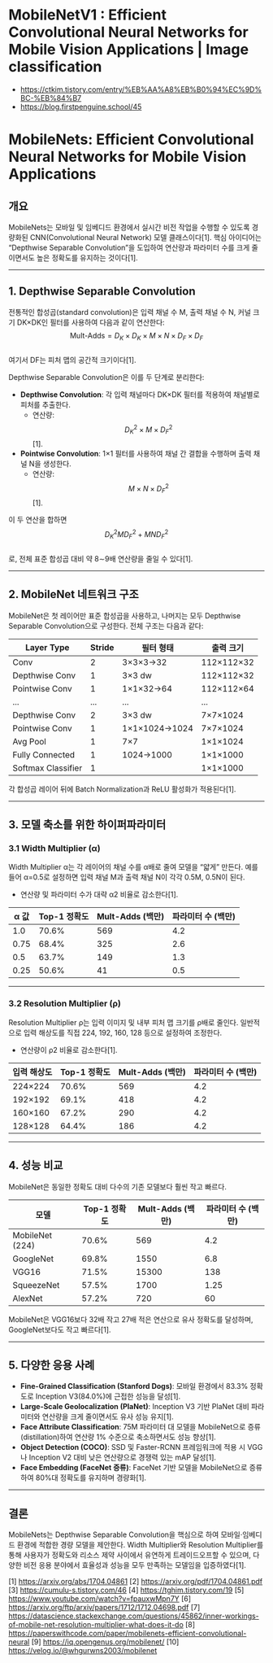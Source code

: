 # MobileNetV1 : Efficient Convolutional Neural Networks for Mobile Vision Applications | Image classification
- https://ctkim.tistory.com/entry/%EB%AA%A8%EB%B0%94%EC%9D%BC-%EB%84%B7
- https://blog.firstpenguine.school/45

# MobileNets: Efficient Convolutional Neural Networks for Mobile Vision Applications

## 개요  
MobileNets는 모바일 및 임베디드 환경에서 실시간 비전 작업을 수행할 수 있도록 경량화된 CNN(C​onvolutional Neural Network) 모델 클래스이다​[1]. 핵심 아이디어는 “Depthwise Separable Convolution”을 도입하여 연산량과 파라미터 수를 크게 줄이면서도 높은 정확도를 유지하는 것이다​[1].

---

## 1. Depthwise Separable Convolution  
전통적인 합성곱(standard convolution)은 입력 채널 수 M, 출력 채널 수 N, 커널 크기 DK×DK인 필터를 사용하여 다음과 같이 연산한다:  
$$\text{Mult-Adds} = D_K \times D_K \times M \times N \times D_F \times D_F$$  
여기서 DF는 피처 맵의 공간적 크기이다​[1].

Depthwise Separable Convolution은 이를 두 단계로 분리한다:  
- **Depthwise Convolution**: 각 입력 채널마다 DK×DK 필터를 적용하여 채널별로 피처를 추출한다.  
  - 연산량: $$D_K^2 \times M \times D_F^2$$​[1].  
- **Pointwise Convolution**: 1×1 필터를 사용하여 채널 간 결합을 수행하며 출력 채널 N을 생성한다.  
  - 연산량: $$M \times N \times D_F^2$$​[1].  

이 두 연산을 합하면  
$$D_K^2 M D_F^2 + M N D_F^2$$  
로, 전체 표준 합성곱 대비 약 8∼9배 연산량을 줄일 수 있다​[1].

---

## 2. MobileNet 네트워크 구조  
MobileNet은 첫 레이어만 표준 합성곱을 사용하고, 나머지는 모두 Depthwise Separable Convolution으로 구성한다. 전체 구조는 다음과 같다:

| Layer Type          | Stride | 필터 형태                    | 출력 크기              |
|---------------------|--------|------------------------------|------------------------|
| Conv                | 2      | 3×3×3→32                     | 112×112×32             |
| Depthwise Conv      | 1      | 3×3 dw                       | 112×112×32             |
| Pointwise Conv      | 1      | 1×1×32→64                    | 112×112×64             |
| ...                 | ...    | ...                          | ...                    |
| Depthwise Conv      | 2      | 3×3 dw                       | 7×7×1024               |
| Pointwise Conv      | 1      | 1×1×1024→1024                | 7×7×1024               |
| Avg Pool            | 1      | 7×7                          | 1×1×1024               |
| Fully Connected     | 1      | 1024→1000                    | 1×1×1000               |
| Softmax Classifier  | 1      |                              | 1×1×1000               |

각 합성곱 레이어 뒤에 Batch Normalization과 ReLU 활성화가 적용된다​[1].

---

## 3. 모델 축소를 위한 하이퍼파라미터  

### 3.1 Width Multiplier (α)  
Width Multiplier α는 각 레이어의 채널 수를 α배로 줄여 모델을 “얇게” 만든다. 예를 들어 α=0.5로 설정하면 입력 채널 M과 출력 채널 N이 각각 0.5M, 0.5N이 된다.  
- 연산량 및 파라미터 수가 대략 α2 비율로 감소한다​[1].

| α 값          | Top-1 정확도 | Mult-Adds (백만) | 파라미터 수 (백만) |
|---------------|--------------|------------------|-------------------|
| 1.0           | 70.6%        | 569              | 4.2               |
| 0.75          | 68.4%        | 325              | 2.6               |
| 0.5           | 63.7%        | 149              | 1.3               |
| 0.25          | 50.6%        | 41               | 0.5               |

---

### 3.2 Resolution Multiplier (ρ)  
Resolution Multiplier ρ는 입력 이미지 및 내부 피처 맵 크기를 ρ배로 줄인다. 일반적으로 입력 해상도를 직접 224, 192, 160, 128 등으로 설정하여 조정한다.  
- 연산량이 ρ2 비율로 감소한다​[1].

| 입력 해상도 | Top-1 정확도 | Mult-Adds (백만) | 파라미터 수 (백만) |
|-------------|--------------|------------------|-------------------|
| 224×224     | 70.6%        | 569              | 4.2               |
| 192×192     | 69.1%        | 418              | 4.2               |
| 160×160     | 67.2%        | 290              | 4.2               |
| 128×128     | 64.4%        | 186              | 4.2               |

---

## 4. 성능 비교  
MobileNet은 동일한 정확도 대비 다수의 기존 모델보다 훨씬 작고 빠르다.

| 모델             | Top-1 정확도 | Mult-Adds (백만) | 파라미터 수 (백만) |
|------------------|--------------|------------------|-------------------|
| MobileNet (224)  | 70.6%        | 569              | 4.2               |
| GoogleNet        | 69.8%        | 1550             | 6.8               |
| VGG16            | 71.5%        | 15300            | 138               |
| SqueezeNet       | 57.5%        | 1700             | 1.25              |
| AlexNet          | 57.2%        | 720              | 60                |

MobileNet은 VGG16보다 32배 작고 27배 적은 연산으로 유사 정확도를 달성하며, GoogleNet보다도 작고 빠르다​[1].

---

## 5. 다양한 응용 사례  
- **Fine-Grained Classification (Stanford Dogs)**: 모바일 환경에서 83.3% 정확도로 Inception V3(84.0%)에 근접한 성능을 달성​[1].  
- **Large-Scale Geolocalization (PlaNet)**: Inception V3 기반 PlaNet 대비 파라미터와 연산량을 크게 줄이면서도 유사 성능 유지​[1].  
- **Face Attribute Classification**: 75M 파라미터 대 모델을 MobileNet으로 증류(distillation)하여 연산량 1% 수준으로 축소하면서도 성능 향상​[1].  
- **Object Detection (COCO)**: SSD 및 Faster-RCNN 프레임워크에 적용 시 VGG나 Inception V2 대비 낮은 연산량으로 경쟁력 있는 mAP 달성​[1].  
- **Face Embedding (FaceNet 증류)**: FaceNet 기반 모델을 MobileNet으로 증류하여 80%대 정확도를 유지하며 경량화​[1].

---

## 결론  
MobileNets는 Depthwise Separable Convolution을 핵심으로 하여 모바일·임베디드 환경에 적합한 경량 모델을 제안한다. Width Multiplier와 Resolution Multiplier를 통해 사용자가 정확도와 리소스 제약 사이에서 유연하게 트레이드오프할 수 있으며, 다양한 비전 응용 분야에서 효율성과 성능을 모두 만족하는 모델임을 입증하였다​[1].

[1] https://arxiv.org/abs/1704.04861
[2] https://arxiv.org/pdf/1704.04861.pdf
[3] https://cumulu-s.tistory.com/46
[4] https://tghim.tistory.com/19
[5] https://www.youtube.com/watch?v=fpauxwMpn7Y
[6] https://arxiv.org/ftp/arxiv/papers/1712/1712.04698.pdf
[7] https://datascience.stackexchange.com/questions/45862/inner-workings-of-mobile-net-resolution-multiplier-what-does-it-do
[8] https://paperswithcode.com/paper/mobilenets-efficient-convolutional-neural
[9] https://iq.opengenus.org/mobilenet/
[10] https://velog.io/@whgurwns2003/mobilenet

